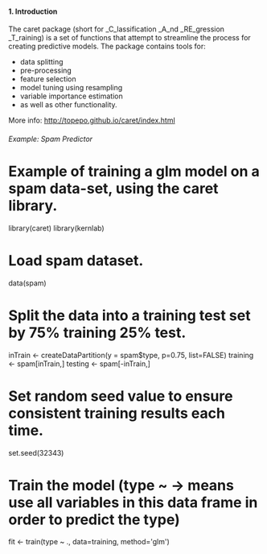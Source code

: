 #### 1. Introduction

The caret package (short for _C_lassification _A_nd _RE_gression _T_raining) is a set of functions that attempt to streamline the process for creating predictive models. The package contains tools for:

- data splitting
- pre-processing
- feature selection
- model tuning using resampling
- variable importance estimation
- as well as other functionality.

More info: http://topepo.github.io/caret/index.html

###### Example: Spam Predictor

# Example of training a glm model on a spam data-set, using the caret library.
library(caret)
library(kernlab)

# Load spam dataset.
data(spam)

# Split the data into a training test set by 75% training 25% test.
inTrain <- createDataPartition(y = spam$type, p=0.75, list=FALSE)
training <- spam[inTrain,]
testing <- spam[-inTrain,]

# Set random seed value to ensure consistent training results each time.
set.seed(32343)

# Train the model (type ~ -> means use all variables in this data frame in order to predict the type)
fit <- train(type ~ ., data=training, method='glm')
